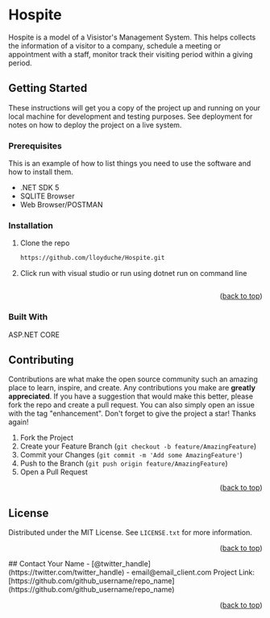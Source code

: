# Hospite


Hospite is a model of a Visistor's Management System. This helps collects the information of a visitor to a company, schedule a meeting or appointment with a staff, monitor track their visiting period within a giving period.


<!-- GETTING STARTED -->
## Getting Started

These instructions will get you a copy of the project up and running on your local machine for development and testing purposes. See deployment for notes on how to deploy the project on a live system.

### Prerequisites

This is an example of how to list things you need to use the software and how to install them.
* .NET SDK 5
* SQLITE Browser
* Web Browser/POSTMAN
 

### Installation

1. Clone the repo
   ```sh
   https://github.com/lloyduche/Hospite.git
   ```
2. Click run with visual studio or run using dotnet run on command line
   ```
<p align="right">(<a href="#top">back to top</a>)</p>

### Built With
  ASP.NET CORE
<!-- CONTRIBUTING -->

## Contributing
Contributions are what make the open source community such an amazing place to learn, inspire, and create. Any contributions you make are **greatly appreciated**.
If you have a suggestion that would make this better, please fork the repo and create a pull request. You can also simply open an issue with the tag "enhancement".
Don't forget to give the project a star! Thanks again!
1. Fork the Project
2. Create your Feature Branch (`git checkout -b feature/AmazingFeature`)
3. Commit your Changes (`git commit -m 'Add some AmazingFeature'`)
4. Push to the Branch (`git push origin feature/AmazingFeature`)
5. Open a Pull Request
<p align="right">(<a href="#top">back to top</a>)</p>

<!-- LICENSE -->
## License
Distributed under the MIT License. See `LICENSE.txt` for more information.
<p align="right">(<a href="#top">back to top</a>)</p>
<!-- CONTACT -->
## Contact
Your Name - [@twitter_handle](https://twitter.com/twitter_handle) - email@email_client.com
Project Link: [https://github.com/github_username/repo_name](https://github.com/github_username/repo_name)
<p align="right">(<a href="#top">back to top</a>)</p>
